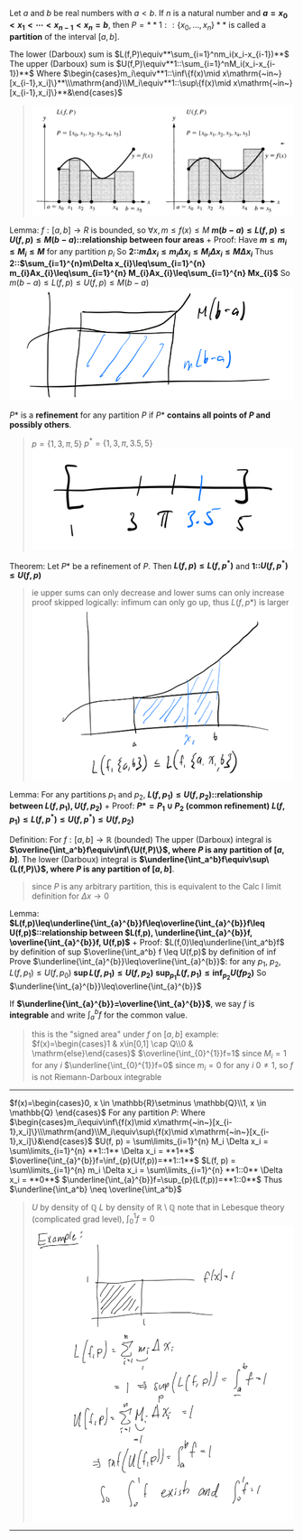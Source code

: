 Let $a$ and $b$ be real numbers with $a < b$. If $n$ is a natural number and **$a=x_0<x_1<\cdots<x_{n-1}<x_n=b$**, then $P=**1::\{x_{0},\ldots,x_{n}\}**$ is called a **partition** of the interval $[a, b]$.

The lower (Darboux) sum is $L(f,P)\equiv**\sum_{i=1}^nm_i(x_i-x_{i-1})**$
The upper (Darboux) sum is $U(f,P)\equiv**1::\sum_{i=1}^nM_i(x_i-x_{i-1})**$
Where $\begin{cases}m_i\equiv**1::\inf\{f(x)\mid x\mathrm{~in~}[x_{i-1},x_i]\}**\\\mathrm{and}\\M_i\equiv**1::\sup\{f(x)\mid x\mathrm{~in~}[x_{i-1},x_i]\}**&\end{cases}$
> ![](z_attachments/Pasted%20image%2020250325205245.png)

Lemma:
$f:[a,b]\rightarrow R$ is bounded, so $\forall x, m\leq f(x)\leq M$
**$m(b-a)\leq L(f,p)\leq U(f,p) \leq M(b-a)$::relationship between four areas**
+
Proof:
Have **$m \leq m_i \leq M_i \leq M$** for any partition $p_i$
So **2::$m\Delta x_{i}\leq m_{i}\Delta x_{i}\leq M_{i}\Delta x_{i}\leq M \Delta x_{i}$**
Thus **2::$\sum_{i=1}^{n}m\Delta x_{i}\leq\sum_{i=1}^{n} m_{i}Ax_{i}\leq\sum_{i=1}^{n} M_{i}Ax_{i}\leq\sum_{i=1}^{n} Mx_{i}$**
So $m(b-a)\leq L(f,p)\leq U(f,p) \leq M(b-a)$
	![](z_attachments/Pasted%20image%2020250325210217.png)

$P*$ is a **refinement** for any partition $P$ if $P*$ **contains all points of $P$ and possibly others**.
> $p=\{1,3,\pi,5\}$
> $p^{*}=\{1,3,\pi,3.5,5\}$
> ![](z_attachments/Pasted%20image%2020250325210440.png)


Theorem: 
Let $P*$ be a refinement of $P$. Then **$L(f,p)\leq L(f,p^{*})$** and **1::$U(f, p^*)\leq U(f,p)$**
> ie upper sums can only decrease and lower sums can only increase
> proof skipped
> logically: infimum can only go up, thus $L(f, p*)$ is larger
> ![](z_attachments/Pasted%20image%2020250325210649.png)

Lemma:
For any partitions $p_1$ and $p_2$, **$L(f,p_{1})\leq U(f,p_{2})$::relationship between $L(f,p_{1}), U(f,p_{2})$**
+
Proof:
**$P* = P_1 \cup P_2$ (common refinement)**
**$L(f,p_1) \leq L(f,p^{*})\leq U(f,p^{*})\leq U(f,p_2)$**

Definition: 
For $f:[a,b]\rightarrow \mathbb{R}$ (bounded)
The upper (Darboux) integral is **$\overline{\int_a^b}f\equiv\inf\{U(f,P)\}$, where $P$ is any partition of $[a, b]$**. 
The lower (Darboux) integral is **$\underline{\int_a^b}f\equiv\sup\{L(f,P)\}$, where $P$ is any partition of $[a, b]$**. 
> since $P$ is any arbitrary partition, this is equivalent to the Calc I limit definition for $\Delta x \rightarrow 0$

Lemma: 
**$L(f,p)\leq\underline{\int_{a}^{b}}f\leq\overline{\int_{a}^{b}}f\leq U(f,p)$::relationship between $L(f,p), \underline{\int_{a}^{b}}f, \overline{\int_{a}^{b}}f, U(f,p)$**
+
Proof: 
$L(f,0)\leq\underline{\int_a^b}f$ by definition of sup
$\overline{\int_a^b} f \leq U(f,p)$ by definition of inf
Prove $\underline{\int_{a}^{b}}\leq\overline{\int_{a}^{b}}$:
for any $p_1$, $p_2$, $L(f,p_{1})\leq U(f,p_{0})$
**$\sup L(f,p_1)\leq U(f,p_2)$**
**$\sup_{p_1}L(f,p_1)\leq\inf_{p_2}U(fp_2)$**
So $\underline{\int_{a}^{b}}\leq\overline{\int_{a}^{b}}$

If **$\underline{\int_{a}^{b}}=\overline{\int_{a}^{b}}$**, we say $f$ is **integrable** and write $\int_a^b f$ for the common value.
> this is the "signed area" under $f$ on $[a,b]$
> example: $f(x)=\begin{cases}1 & x\in[0,1] \cap Q\\0 & \mathrm{else}\end{cases}$
> $\overline{\int_{0}^{1}}f=1$ since $M_i = 1$ for any $i$
> $\underline{\int_{0}^{1}}f=0$ since $m_i = 0$ for any $i$
> $0 \neq 1$, so $f$ is not Riemann-Darboux integrable

***

$f(x)=\begin{cases}0, x \in \mathbb{R}\setminus \mathbb{Q}\\1, x \in \mathbb{Q} \end{cases}$
For any partition $P$: 
Where $\begin{cases}m_i\equiv\inf\{f(x)\mid x\mathrm{~in~}[x_{i-1},x_i]\}\\\mathrm{and}\\M_i\equiv\sup\{f(x)\mid x\mathrm{~in~}[x_{i-1},x_i]\}&\end{cases}$
$U(f, p) = \sum\limits_{i=1}^{n} M_i \Delta x_i = \sum\limits_{i=1}^{n} **1::1** \Delta x_i  = **1**$
$\overline{\int_{a}^{b}}f=\inf_{p}(U(f,p))=**1::1**$
$L(f, p) = \sum\limits_{i=1}^{n} m_i \Delta x_i = \sum\limits_{i=1}^{n} **1::0** \Delta x_i  = **0**$
$\underline{\int_{a}^{b}}f=\sup_{p}(L(f,p))=**1::0**$
Thus $\underline{\int_a^b} \neq \overline{\int_a^b}$ 
> $U$ by density of $\mathbb{Q}$
> $L$ by density of $\mathbb{R}\setminus \mathbb{Q}$
> note that in Lebesque theory (complicated grad level), $\int_0^1 f = 0$ 
> ![](z_attachments/Pasted%20image%2020250328113007.png)



***

